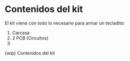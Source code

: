 # Contenidos del kit

El kit viene con todo lo necesario para armar un tecladito:

1. Carcasa
2. 2 PCB (Circuitos)
3. 

{wip}
  Contenidos del kit
